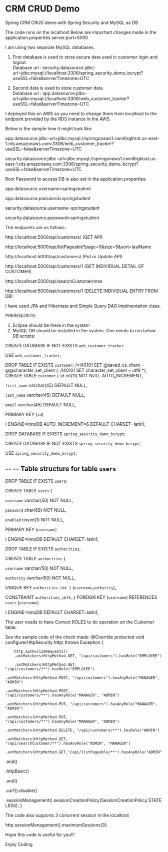 # CRM CRUD Demo
Spring CRM CRUD demo with Spring Security and MySQL as DB

The code runs on the localhost
Below are important changes made in the application.properties 
server.port=5000

I am using two separate MySQL databases.
1. First database is used to store secure data used in customer login and logout.    
   Database url : security.datasource.jdbc-url=jdbc:mysql://localhost:3306/spring_security_demo_bcrypt?useSSL=false&serverTimezone=UTC

2. Second data is used to store customer data.     
  Database url : app.datasource.jdbc-url=jdbc:mysql://localhost:3306/web_customer_tracker?useSSL=false&serverTimezone=UTC

I deployed this on AWS so you need to change them from localhost to the endpoint provided by the RDS instance in the AWS.

Below is the sample how it might look like:

app.datasource.jdbc-url=jdbc:mysql://springonaws1.cwni6rgktrat.us-east-1.rds.amazonaws.com:3306/web_customer_tracker?useSSL=false&serverTimezone=UTC

security.datasource.jdbc-url=jdbc:mysql://springonaws1.cwni6rgktrat.us-east-1.rds.amazonaws.com:3306/spring_security_demo_bcrypt?useSSL=false&serverTimezone=UTC

Root Password to access DB is also set in the application.properties:

app.datasource.username=springstudent

app.datasource.password=springstudent

security.datasource.username=springstudent

security.datasource.password=springstudent


The endpoints are as follows:

http://localhost:5000/api/customers/   (GET API)

http://localhost:5000/api/listPageable?page=0&size=5&sort=lastName

http://localhost:5000/api/customers/   (Put or Update API)

http://localhost:5000/api/customers/1    (GET INDIVIDUAL DETAIL OF CUSTOMER)

http://localhost:5000/api/searchCustomer/man

http://localhost:5000/api/customers/1     (DELETE INDIVIDUAL ENTRY FROM DB)


I have used JPA and Hibernate and Simple Query DAO Implmentation class.

PREREQUSITE:
1. Eclipse should be there in the system
2. MySQL DB should be installed in the system.
One needs to run below DB scripts:

CREATE DATABASE  IF NOT EXISTS `web_customer_tracker` 

USE `web_customer_tracker`;

DROP TABLE IF EXISTS `customer`;
/*!40101 SET @saved_cs_client     = @@character_set_client */;
/*!40101 SET character_set_client = utf8 */;
CREATE TABLE `customer` (
  `id` int(11) NOT NULL AUTO_INCREMENT,
  
  `first_name` varchar(45) DEFAULT NULL,
  
  `last_name` varchar(45) DEFAULT NULL,
  
  `email` varchar(45) DEFAULT NULL,
  
  PRIMARY KEY (`id`)

) ENGINE=InnoDB AUTO_INCREMENT=6 DEFAULT CHARSET=latin1;



DROP DATABASE  IF EXISTS `spring_security_demo_bcrypt`;

CREATE DATABASE  IF NOT EXISTS `spring_security_demo_bcrypt`;

USE `spring_security_demo_bcrypt`;

--
-- Table structure for table `users`
--

DROP TABLE IF EXISTS `users`;

CREATE TABLE `users` (

  `username` varchar(50) NOT NULL,

`password` char(68) NOT NULL,

`enabled` tinyint(1) NOT NULL,

PRIMARY KEY (`username`)

) ENGINE=InnoDB DEFAULT CHARSET=latin1;


DROP TABLE IF EXISTS `authorities`;

CREATE TABLE `authorities` (

`username` varchar(50) NOT NULL,

`authority` varchar(50) NOT NULL,

UNIQUE KEY `authorities_idx_1` (`username`,`authority`),

CONSTRAINT `authorities_ibfk_1` FOREIGN KEY (`username`) REFERENCES `users` (`username`)

) ENGINE=InnoDB DEFAULT CHARSET=latin1;

The user needs to have Correct ROLES to do operation on the Customer table.

See the sample code of the check made:
@Override
	protected void configure(HttpSecurity http) throws Exception {

		http.authorizeRequests()
		.antMatchers(HttpMethod.GET, "/api/customers").hasRole("EMPLOYEE")
    
		.antMatchers(HttpMethod.GET, "/api/customers/**").hasRole("EMPLOYEE")
		
    .antMatchers(HttpMethod.POST, "/api/customers").hasAnyRole("MANAGER", "ADMIN")
		
    .antMatchers(HttpMethod.POST, "/api/customers/**").hasAnyRole("MANAGER", "ADMIN")
		
    .antMatchers(HttpMethod.PUT, "/api/customers").hasAnyRole("MANAGER", "ADMIN")
		
    .antMatchers(HttpMethod.PUT, "/api/customers/**").hasAnyRole("MANAGER", "ADMIN")
		
    .antMatchers(HttpMethod.DELETE, "/api/customers/**").hasRole("ADMIN")
		
    .antMatchers(HttpMethod.GET, "/api/searchCustomer/**").hasAnyRole("ADMIN", "MANAGER")
		
    .antMatchers(HttpMethod.GET,"/api/listPageable/**").hasAnyRole("ADMIN","MANAGER")
		
.and()

.httpBasic()

.and()

.csrf().disable()

.sessionManagement().sessionCreationPolicy(SessionCreationPolicy.STATELESS);
}

The code also supports 3 conurrent session in the localhost

http.sessionManagement().maximumSessions(3);




Hope this code is useful for you!!!

Enjoy Coding




